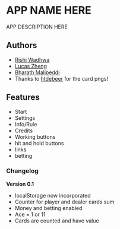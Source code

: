 # APP NAME HERE

APP DESCRIPTION HERE

## Authors

- [Rishi Wadhwa](https://jeffttimm.github.io/)
- [Lucas Zheng](https://johnny59.github.io)
- [Bharath Malipeddi](https://Donald042.github.io)
- Thanks to [htdebeer](https://github.com/htdebeer/SVG-cards) for the card pngs!

## Features

- Start
- Settings
- Info/Rule
- Credits
- Working buttons
- hit and hold buttons
- links
- betting


### Changelog

**Version 0.1**

- localStorage now incorporated
- Counter for player and dealer cards sum
- Money and betting enabled
- Ace = 1 or 11
- Cards are counted and have value
